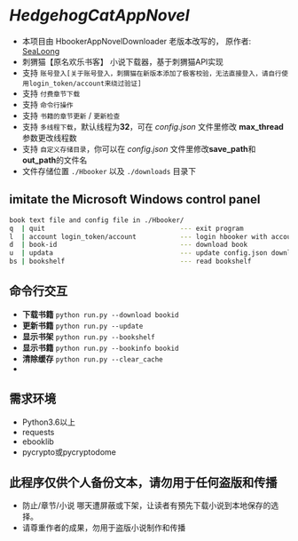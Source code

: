 # _HedgehogCatAppNovel_

- 本项目由 HbookerAppNovelDownloader 老版本改写的， 原作者: [SeaLoong](https://github.com/SeaLoong)
- 刺猬猫【原名欢乐书客】 小说下载器，基于刺猬猫API实现
- 支持 `账号登入[关于账号登入，刺猬猫在新版本添加了极客校验，无法直接登入，请自行使用login_token/account来绕过验证]`
- 支持 `付费章节下载`
- 支持 `命令行操作`
- 支持 `书籍的章节更新` / `更新检查`
- 支持 `多线程下载`，默认线程为**32**，可在 *config.json* 文件里修改 **max_thread** 参数更改线程数
- 支持 `自定义存储目录`，你可以在 *config.json* 文件里修改**save_path**和**out_path**的文件名
- 文件存储位置 `./Hbooker` 以及 `./downloads` 目录下

## imitate the Microsoft Windows control panel

```bash
book text file and config file in ./Hbooker/
q  | quit                                  --- exit program
l  | account login_token/account           --- login hbooker with account
d  | book-id                               --- download book
u  | updata                                --- update config.json downloaded_book_id_list
bs | bookshelf                             --- read bookshelf


```

## 命令行交互

- **下载书籍** ```python run.py --download bookid```
- **更新书籍** ```python run.py --update ```
- **显示书架** ```python run.py --bookshelf ```
- **显示书籍** ```python run.py --bookinfo bookid```
- **清除缓存** ```python run.py --clear_cache```
-

## 需求环境

* Python3.6以上
* requests
* ebooklib
* pycrypto或pycryptodome

## 此程序仅供个人备份文本，请勿用于任何盗版和传播

* 防止/章节/小说 哪天遭屏蔽或下架，让读者有預先下载小说到本地保存的选择。
* 请尊重作者的成果，勿用于盗版小说制作和传播
